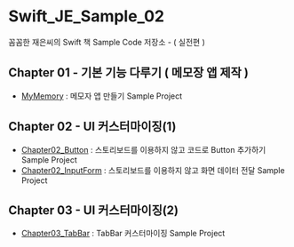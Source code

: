 # Swift_JE_Sample_02
꼼꼼한 재은씨의 Swift 책 Sample Code 저장소 - ( 실전편 )

## Chapter 01 - 기본 기능 다루기 ( 메모장 앱 제작 ) 
- [MyMemory](https://github.com/hkdong0694/Swift_JE_Sample_02/tree/master/MyMemory_01/MyMemory_01) : 메모자 앱 만들기 Sample Project

## Chapter 02 - UI 커스터마이징(1)
- [Chapter02_Button](https://github.com/hkdong0694/Swift_JE_Sample_02/tree/master/Chapter02_Button/Chapter02_Button) : 스토리보드를 이용하지 않고 코드로 Button 추가하기 Sample Project
- [Chapter02_InputForm](https://github.com/hkdong0694/Swift_JE_Sample_02/tree/master/Chapter02_InputForm/Chapter02_InputForm) : 스토리보드를 이용하지 않고 화면 데이터 전달 Sample Project

## Chapter 03 - UI 커스터마이징(2)
- [Chapter03_TabBar](https://github.com/hkdong0694/Swift_JE_Sample_02/tree/master/Chapter03_TabBar/Chapter03_TabBar) : TabBar 커스터마이징 Sample Project

